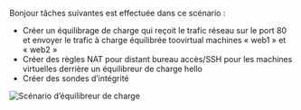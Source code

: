 Bonjour tâches suivantes est effectuée dans ce scénario :

* Créer un équilibrage de charge qui reçoit le trafic réseau sur le port 80 et envoyer le trafic à charge équilibrée toovirtual machines « web1 » et « web2 »
* Créer des règles NAT pour distant bureau accès/SSH pour les machines virtuelles derrière un équilibreur de charge hello
* Créer des sondes d’intégrité

![Scénario d’équilibreur de charge](./media/load-balancer-get-started-internet-scenario-include/scenario-classic.png)
